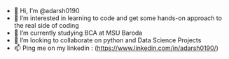- 👋 Hi, I’m @adarsh0190
- 👀 I’m interested in learning to code and get some hands-on approach to the real side of coding
- 🌱 I’m currently studying BCA at MSU Baroda
- 💞️ I’m looking to collaborate on python and Data Science Projects
- 📫 Ping me on my linkedin : (https://www.linkedin.com/in/adarsh0190/)

<!---
adarsh0190/adarsh0190 is a ✨ special ✨ repository because its `README.md` (this file) appears on your GitHub profile.
You can click the Preview link to take a look at your changes.
--->
